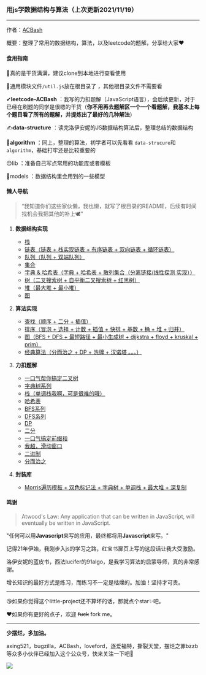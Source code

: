 ### 用js学数据结构与算法（上次更新2021/11/19）

---

作者：[ACBash](https://leetcode-cn.com/u/acbash)

概要：整理了常用的数据结构，算法，以及leetcode的题解，分享给大家❤

#### 食用指南

📌真的是干货满满，建议clone到本地进行查看使用

🚗通用模块文件`/util.js`放在根目录了 ，其他根目录文件不需要看

✔**leetcode-ACBash**  ：我写的力扣题解（JavaScript语言），会后续更新，对于已经在刷题的同学是很嗯的干货（**你不用再去题解区一个一个看题解，我基本上每个题目看了所有的题解，并提炼出了最好的几种解法**）

✍**data-structure**  ：读完洛伊安妮的JS数据结构算法后，整理总结的数据结构

🚀**algorithm**  ：同上，整理的算法，初学者可以先看看 `data-strucure`和 `algorithm`，基础打牢还是比较重要的

😒lib ：准备自己写点常用的功能库或者模板

🏀models ：数据结构里会用到的一些模型


#### 懒人导航

> “我知道你们这些家伙懒，我也懒，就写了根目录的README，后续有时间找机会我把其他的补上🕊”

1. **数据结构实现**

   * [栈](https://github.com/axing521/js-algo/tree/main/data-structure/stack)
   * [链表（链表 + 栈实现链表 + 有序链表 + 双向链表 + 循环链表）](https://github.com/axing521/js-algo/tree/main/data-structure/linked-list)
   * [队列（队列 + 双端队列）](https://github.com/axing521/js-algo/tree/main/data-structure/queue)
   * [集合](https://github.com/axing521/js-algo/tree/main/data-structure/set)
   * [字典 &amp; 哈希表（字典 + 哈希表 + 散列集合（分离链接/线性探测 实现））](https://github.com/axing521/js-algo/tree/main/data-structure/dictionary-and-hashTable)
   * [树（二叉搜索树 + 自平衡二叉搜索树 + 红黑树）](https://github.com/axing521/js-algo/tree/main/data-structure/tree)
   * [堆（最大堆 + 最小堆）](https://github.com/axing521/js-algo/tree/main/data-structure/heap)
   * [图](https://github.com/axing521/js-algo/tree/main/data-structure/graph)
2. **算法实现**

   * [查找（顺序 + 二分 + 插值）](https://github.com/axing521/js-algo/tree/main/algorithm/search)
   * [排序（冒泡 + 选择 + 计数 + 插值 + 快排 + 基数 + 桶 + 堆 + 归并）](https://github.com/axing521/js-algo/tree/main/algorithm/sort)
   * [图（BFS + DFS + 最短路径 + 最小生成树 + dijkstra + floyd + kruskal + prim）](https://github.com/axing521/js-algo/tree/main/algorithm/graph)
   * [经典算法（分而治之 + DP + 洗牌 + 汉诺塔 。。。）](https://github.com/axing521/js-algo/tree/main/algorithm/classic)
3. **力扣题解**

   * [一口气帮你搞定二叉树](https://github.com/axing521/js-algo/tree/main/leetcode-ACBash/数据结构/二叉树)
   * [字典树系列](https://github.com/axing521/js-algo/tree/main/leetcode-ACBash/数据结构/字典树)
   * [栈（单调栈我啊，可是很难的哦）](https://github.com/axing521/js-algo/tree/main/leetcode-ACBash/数据结构/栈)
   * [哈希表](https://github.com/axing521/js-algo/tree/main/leetcode-ACBash/数据结构/哈希表)
   * [BFS系列](https://github.com/axing521/js-algo/tree/main/leetcode-ACBash/BFS)
   * [DFS系列](https://github.com/axing521/js-algo/tree/main/leetcode-ACBash/DFS)
   * [DP](https://github.com/axing521/js-algo/tree/main/leetcode-ACBash/DP)
   * [二分](https://github.com/axing521/js-algo/tree/main/leetcode-ACBash/二分法)
   * [一口气搞定前缀和](https://github.com/axing521/js-algo/tree/main/leetcode-ACBash/前缀和)
   * [我超，滑动窗口](https://github.com/axing521/js-algo/tree/main/leetcode-ACBash/滑动窗口)
   * [二进制](https://github.com/axing521/js-algo/tree/main/leetcode-ACBash/二进制)
   * [分而治之](https://github.com/axing521/js-algo/tree/main/leetcode-ACBash/分而治之)
4. **封装库**

   * [Morris遍历模板 + 双色标记法 + 字典树 + 单调栈 + 最大堆 + 深复制](https://github.com/axing521/js-algo/tree/main/lib)

#### 鸣谢

> Atwood's Law: Any application that can be written in JavaScript, will eventually be written in JavaScript.

"任何可以用**Javascript**来写的应用，最终都将用**Javascript**来写。"

记得21年伊始，我刚步入js的学习之路，红宝书扉页上写的这段话让我大受激励。

洛伊安妮的蓝皮书，西法lucifer的91algo，是我学习算法的启蒙导师，真的非常感谢。

增长知识的最好方式是练习，而练习不一定是枯燥的。加油！坚持才可贵。

---

😘如果你觉得这个little-project还不算坏的话，那就点个star✨吧。

❤如果你有更好的点子，欢迎 ~~fuck~~ fork me。

---

**少摆烂，多加油。**

axing521，bugzilla，ACBash，loveford，逐爱福特，撕裂天堂，摆烂之罪bzzb等众多小伙伴已经加入这个公众号，快来关注一下吧🍖

![](https://mmbiz.qpic.cn/mmbiz_png/rxKvItX9KKwmOhyNAq9sbf7RZedWqQtK2SvcB3D4IGHTPUIqF98XRYWgXyPWl6NWzftV03FE1EZCEiayuKpc02Q/0?wx_fmt=png)
